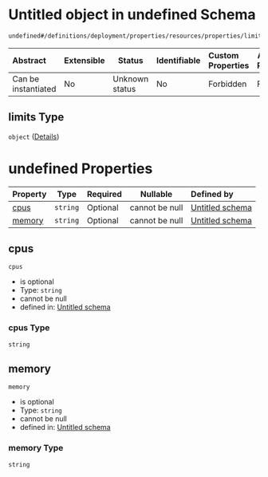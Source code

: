 # Untitled object in undefined Schema

```txt
undefined#/definitions/deployment/properties/resources/properties/limits
```




| Abstract            | Extensible | Status         | Identifiable | Custom Properties | Additional Properties | Access Restrictions | Defined In                                                                  |
| :------------------ | ---------- | -------------- | ------------ | :---------------- | --------------------- | ------------------- | --------------------------------------------------------------------------- |
| Can be instantiated | No         | Unknown status | No           | Forbidden         | Forbidden             | none                | [config_schema_v3.9.json\*](config_schema_v3.9.json "open original schema") |

## limits Type

`object` ([Details](config_schema_v3-definitions-deployment-properties-resources-properties-limits.md))

# undefined Properties

| Property          | Type     | Required | Nullable       | Defined by                                                                                                                                                                                                          |
| :---------------- | -------- | -------- | -------------- | :------------------------------------------------------------------------------------------------------------------------------------------------------------------------------------------------------------------ |
| [cpus](#cpus)     | `string` | Optional | cannot be null | [Untitled schema](config_schema_v3-definitions-deployment-properties-resources-properties-limits-properties-cpus.md "undefined#/definitions/deployment/properties/resources/properties/limits/properties/cpus")     |
| [memory](#memory) | `string` | Optional | cannot be null | [Untitled schema](config_schema_v3-definitions-deployment-properties-resources-properties-limits-properties-memory.md "undefined#/definitions/deployment/properties/resources/properties/limits/properties/memory") |

## cpus




`cpus`

-   is optional
-   Type: `string`
-   cannot be null
-   defined in: [Untitled schema](config_schema_v3-definitions-deployment-properties-resources-properties-limits-properties-cpus.md "undefined#/definitions/deployment/properties/resources/properties/limits/properties/cpus")

### cpus Type

`string`

## memory




`memory`

-   is optional
-   Type: `string`
-   cannot be null
-   defined in: [Untitled schema](config_schema_v3-definitions-deployment-properties-resources-properties-limits-properties-memory.md "undefined#/definitions/deployment/properties/resources/properties/limits/properties/memory")

### memory Type

`string`
